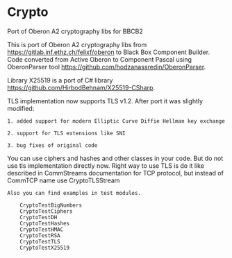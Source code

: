 # Crypto
Port of Oberon A2 cryptography libs for BBCB2

This is port of Oberon A2 cryptography libs from https://gitlab.inf.ethz.ch/felixf/oberon to Black Box Component Builder.
Code converted from Active Oberon to Component Pascal using OberonParser tool https://github.com/hodzanassredin/OberonParser.

Library X25519 is a port of C# library https://github.com/HirbodBehnam/X25519-CSharp.

TLS implementation now supports TLS v1.2. After port it was slightly modified:

	1. added support for modern Elliptic Curve Diffie Hellman key exchange

	2. support for TLS extensions like SNI
	
	3. bug fixes of original code

You can use ciphers and hashes and other classes in your code. But do not use tls implementation directly now. Right way to use TLS is do it like described in CommStreams documentation for TCP protocol, but instead of  CommTCP name use CryptoTLSStream
	
	Also you can find examples in test modules.
	
		CryptoTestBigNumbers	
		CryptoTestCiphers
		CryptoTestDH
		CryptoTestHashes
		CryptoTestHMAC
		CryptoTestRSA
		CryptoTestTLS
		CryptoTestX25519
